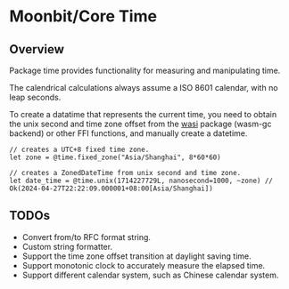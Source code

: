 # Moonbit/Core Time

## Overview

Package time provides functionality for measuring and manipulating time.

The calendrical calculations always assume a ISO 8601 calendar, with no leap seconds.

To create a datatime that represents the current time, you need to obtain the unix second and time zone offset from the [wasi](https://mooncakes.io/docs/#/peter-jerry-ye/wasi/) package (wasm-gc backend) or other FFI functions, and manually create a datetime.

```
// creates a UTC+8 fixed time zone.
let zone = @time.fixed_zone("Asia/Shanghai", 8*60*60)

// creates a ZonedDateTime from unix second and time zone.
let date_time = @time.unix(1714227729L, nanosecond=1000, ~zone) // Ok(2024-04-27T22:22:09.000001+08:00[Asia/Shanghai])
```

## TODOs

- Convert from/to RFC format string.
- Custom string formatter.
- Support the time zone offset transition at daylight saving time.
- Support monotonic clock to accurately measure the elapsed time.
- Support different calendar system, such as Chinese calendar system.
